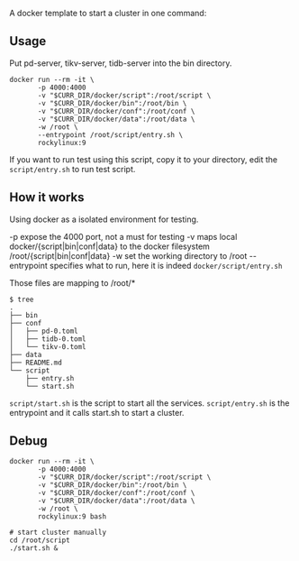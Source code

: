 A docker template to start a cluster in one command:

## Usage

Put pd-server, tikv-server, tidb-server into the bin directory.

```
docker run --rm -it \
       -p 4000:4000
       -v "$CURR_DIR/docker/script":/root/script \
       -v "$CURR_DIR/docker/bin":/root/bin \
       -v "$CURR_DIR/docker/conf":/root/conf \
       -v "$CURR_DIR/docker/data":/root/data \
       -w /root \
       --entrypoint /root/script/entry.sh \
       rockylinux:9
```

If you want to run test using this script, copy it to your directory, edit the `script/entry.sh` to run test script.

## How it works

Using docker as a isolated environment for testing.

-p expose the 4000 port, not a must for testing
-v maps local docker/{script|bin|conf|data} to the docker filesystem /root/{script|bin|conf|data}
-w set the working directory to /root
--entrypoint specifies what to run, here it is indeed `docker/script/entry.sh`

Those files are mapping to /root/*

```
$ tree
.
├── bin
├── conf
│   ├── pd-0.toml
│   ├── tidb-0.toml
│   └── tikv-0.toml
├── data
├── README.md
└── script
    ├── entry.sh
    └── start.sh
```

`script/start.sh` is the script to start all the services.
`script/entry.sh` is the entrypoint and it calls start.sh to start a cluster.

## Debug

```
docker run --rm -it \
       -p 4000:4000
       -v "$CURR_DIR/docker/script":/root/script \
       -v "$CURR_DIR/docker/bin":/root/bin \
       -v "$CURR_DIR/docker/conf":/root/conf \
       -v "$CURR_DIR/docker/data":/root/data \
       -w /root \
       rockylinux:9 bash
	   
# start cluster manually
cd /root/script
./start.sh &
```
